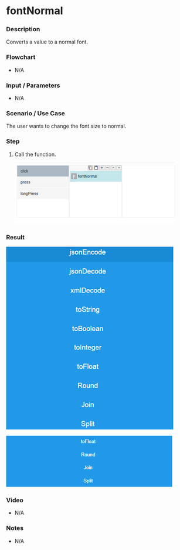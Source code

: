 ﻿# fontNormal 

### Description

Converts a value to a normal font.

### Flowchart

- N/A 

### Input / Parameters

- N/A

### Scenario / Use Case

The user wants to change the font size to normal.

### Step

1. Call the function.
    
   ![](../../../../document/function/Conversion/fontNormal/fontNormal-step-1.png?raw=true)
 
### Result

 ![](../../../../document/function/Conversion/fontNormal/fontNormal-result-1.png?raw=true)
 
 ![](../../../../document/function/Conversion/fontNormal/fontNormal-result-2.png?raw=true)
 
    
### Video

- N/A

<!--[![Video](http://i.imgur.com/Ot5DWAW.png)](https://youtu.be/StTqXEQ2l-Y?t=35s)-->

### Notes

- N/A